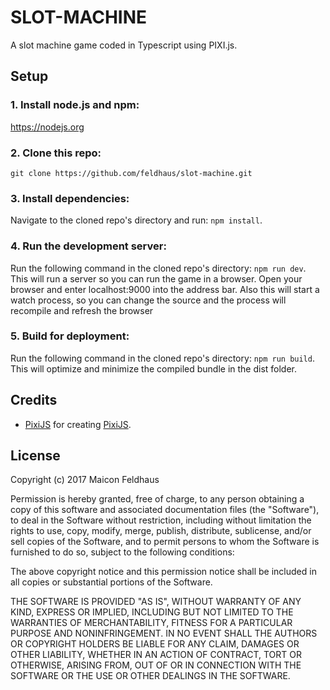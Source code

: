 # SLOT-MACHINE
A slot machine game coded in Typescript using PIXI.js.

## Setup

### 1. Install node.js and npm:
https://nodejs.org

### 2. Clone this repo:
```git clone https://github.com/feldhaus/slot-machine.git```

### 3. Install dependencies:
Navigate to the cloned repo's directory and run:
```npm install```.

### 4. Run the development server:
Run the following command in the cloned repo's directory:
```npm run dev```.
This will run a server so you can run the game in a browser.
Open your browser and enter localhost:9000 into the address bar.
Also this will start a watch process, so you can change the source and the process will recompile and refresh the browser

### 5. Build for deployment:
Run the following command in the cloned repo's directory:
```npm run build```.
This will optimize and minimize the compiled bundle in the dist folder.

## Credits

+ [PixiJS](https://github.com/pixijs) for creating
  [PixiJS](https://github.com/pixijs/pixi.js).

## License
Copyright (c) 2017 Maicon Feldhaus

Permission is hereby granted, free of charge, to any person obtaining a copy of this software and associated documentation files (the "Software"), to deal in the Software without restriction, including without limitation the rights to use, copy, modify, merge, publish, distribute, sublicense, and/or sell copies of the Software, and to permit persons to whom the Software is furnished to do so, subject to the following conditions:

The above copyright notice and this permission notice shall be included in all copies or substantial portions of the Software.

THE SOFTWARE IS PROVIDED "AS IS", WITHOUT WARRANTY OF ANY KIND, EXPRESS OR IMPLIED, INCLUDING BUT NOT LIMITED TO THE WARRANTIES OF MERCHANTABILITY, FITNESS FOR A PARTICULAR PURPOSE AND NONINFRINGEMENT. IN NO EVENT SHALL THE AUTHORS OR COPYRIGHT HOLDERS BE LIABLE FOR ANY CLAIM, DAMAGES OR OTHER LIABILITY, WHETHER IN AN ACTION OF CONTRACT, TORT OR OTHERWISE, ARISING FROM, OUT OF OR IN CONNECTION WITH THE SOFTWARE OR THE USE OR OTHER DEALINGS IN THE SOFTWARE.
